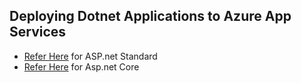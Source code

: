## Deploying Dotnet Applications to Azure App Services 
* [Refer Here](https://docs.microsoft.com/en-us/azure/app-service/app-service-web-get-started-dotnet-framework) for ASP.net Standard 
* [Refer Here](https://docs.microsoft.com/en-us/azure/app-service/app-service-web-get-started-dotnet) for Asp.net Core

